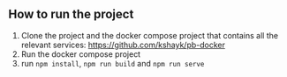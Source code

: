 ## How to run the project
1. Clone the project and the docker compose project that contains all the relevant services: https://github.com/kshayk/pb-docker
2. Run the docker compose project
3. run `npm install`, `npm run build` and `npm run serve`